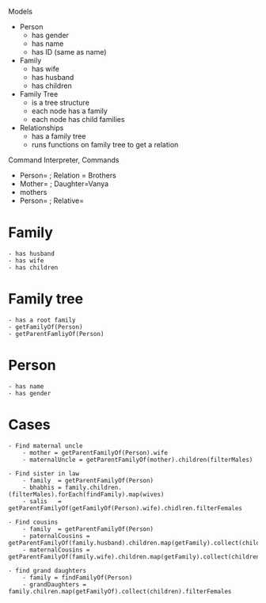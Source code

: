 Models 
- Person	
  - has gender
  - has name
  - has ID (same as name)
- Family
  - has wife
  - has husband
  - has children
- Family Tree
  - is a tree structure
  - each node has a family
  - each node has child families
- Relationships
  - has a family tree
  - runs functions on family tree to get a relation

Command Interpreter, 
Commands 
  - Person=<name> ; Relation = Brothers
  - Mother=<name> ; Daughter=Vanya
  - mothers
  - Person=<name> ; Relative=<name> 
    
# Family
    - has husband
    - has wife
    - has children

# Family tree
    - has a root family
    - getFamilyOf(Person)
    - getParentFamliyOf(Person)

# Person
    - has name
    - has gender
    
# Cases
    - Find maternal uncle
        - mother = getParentFamilyOf(Person).wife
        - maternalUncle = getParentFamilyOf(mother).children(filterMales)
        
    - Find sister in law
        - family  = getParentFamilyOf(Person)
        - bhabhis = family.children.(filterMales).forEach(findFamily).map(wives)
        - salis   = getParentFamilyOf(getFamilyOf(Person).wife).chidlren.filterFemales
        
    - Find cousins
        - family  = getParentFamilyOf(Person)
        - paternalCousins = getParentFamilyOf(family.husband).children.map(getFamily).collect(children)
        - maternalCousins = getParentFamilyOf(family.wife).children.map(getFamily).collect(children)
        
    - find grand daughters  
        - family = findFamilyOf(Person)
        - grandDaughters = family.chilren.map(getFamilyOf).collect(children).filterFemales